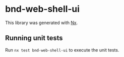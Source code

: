 # bnd-web-shell-ui

This library was generated with [Nx](https://nx.dev).

## Running unit tests

Run `nx test bnd-web-shell-ui` to execute the unit tests.
